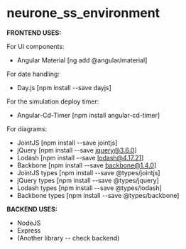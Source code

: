 # neurone_ss_environment

**FRONTEND USES:**

For UI components:
- Angular Material [ng add @angular/material]

For date handling:
- Day.js [npm install --save dayjs]

For the simulation deploy timer:
- Angular-Cd-Timer [npm install angular-cd-timer]

For diagrams:
- JointJS [npm install --save jointjs]
- jQuery [npm install --save jquery@3.6.0]
- Lodash [npm install --save lodash@4.17.21]
- Backbone [npm install --save backbone@1.4.0]
- JointJS types [npm install --save @types/jointjs]
- jQuery types [npm install --save @types/jquery]
- Lodash types [npm install --save @types/lodash]
- Backbone types [npm install --save @types/backbone]

**BACKEND USES:**

- NodeJS
- Express
- (Another library -- check backend)
